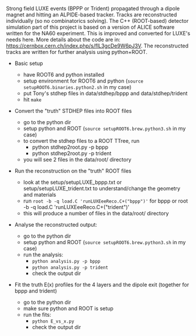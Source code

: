 Strong field LUXE events (BPPP or Trident) propagated through a dipole magnet and hitting an ALPIDE-based tracker.
Tracks are reconstructed individually (so no combinatorics solving).
The C++ (ROOT-based) detector simulation part of this project is based on a version of ALICE software written for the NA60 experiment.
This is improved and converted for LUXE's needs here.
More details about the code are in: https://cernbox.cern.ch/index.php/s/flL3gcDe9W6pJ3V.
The reconstructed tracks are written for further analysis using python+ROOT. 


- Basic setup
  - have ROOT6 and python installed
  - setup environment for ROOT6 and python (`source setupROOT6.binaries.python2.sh` in my case)
  - put Tony's stdhep files in data/stdhep/bppp and data/stdhep/trident
  - hit `make`

- Convert the "truth" STDHEP files into ROOT files
  - go to the python dir
  - setup python and ROOT (`source setupROOT6.brew.python3.sh` in my case)
  - to convert the stdhep files to a ROOT TTree, run
      - python stdhep2root.py -p bppp
      - python stdhep2root.py -p trident
  - you will see 2 files in the data/root/ directory

- Run the reconstruction on the "truth" ROOT files
  - look at the setup/setupLUXE_bppp.txt or setup/setupLUXE_trident.txt to understand/change the geometry and materials
  - run `root -b -q load.C 'runLUXEeeReco.C+("bppp")'` for bppp or root -b -q load.C 'runLUXEeeReco.C+("trident")'
  - this will produce a number of files in the data/root/ directory

- Analyse the reconstructed output:
  - go to the python dir
  - setup python and ROOT (`source setupROOT6.brew.python3.sh` in my case)
  - run the analysis:
     - `python analysis.py -p bppp`
     - `python analysis.py -p trident`
     - check the output dir

- Fit the truth E(x) profiles for the 4 layers and the dipole exit (together for bppp and trident)
  - go to the python dir
  - make sure python and ROOT is setup
  - run the fits:
    - `python E_vs_x.py`
    - check the output dir


